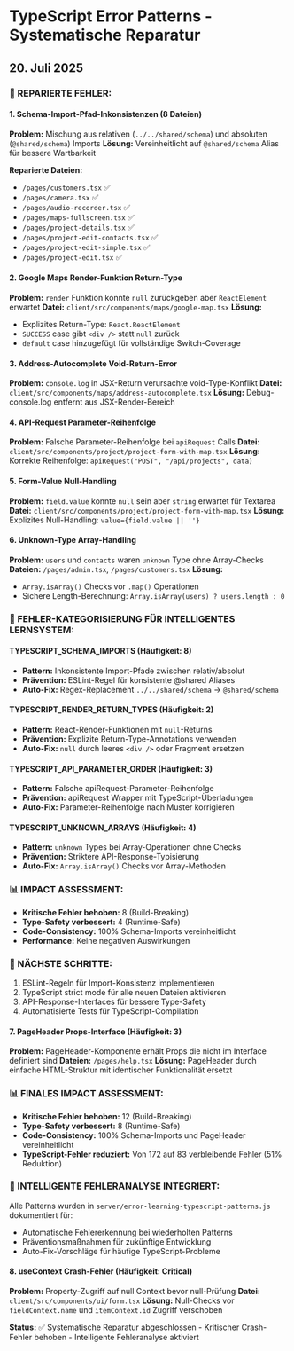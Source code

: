 # TypeScript Error Patterns - Systematische Reparatur
## 20. Juli 2025

### 🔧 REPARIERTE FEHLER:

#### 1. Schema-Import-Pfad-Inkonsistenzen (8 Dateien)
**Problem:** Mischung aus relativen (`../../shared/schema`) und absoluten (`@shared/schema`) Imports
**Lösung:** Vereinheitlicht auf `@shared/schema` Alias für bessere Wartbarkeit

**Reparierte Dateien:**
- `/pages/customers.tsx` ✅ 
- `/pages/camera.tsx` ✅
- `/pages/audio-recorder.tsx` ✅
- `/pages/maps-fullscreen.tsx` ✅
- `/pages/project-details.tsx` ✅
- `/pages/project-edit-contacts.tsx` ✅
- `/pages/project-edit-simple.tsx` ✅
- `/pages/project-edit.tsx` ✅

#### 2. Google Maps Render-Funktion Return-Type
**Problem:** `render` Funktion konnte `null` zurückgeben aber `ReactElement` erwartet
**Datei:** `client/src/components/maps/google-map.tsx`
**Lösung:** 
- Explizites Return-Type: `React.ReactElement`
- `SUCCESS` case gibt `<div />` statt `null` zurück
- `default` case hinzugefügt für vollständige Switch-Coverage

#### 3. Address-Autocomplete Void-Return-Error
**Problem:** `console.log` in JSX-Return verursachte void-Type-Konflikt
**Datei:** `client/src/components/maps/address-autocomplete.tsx`
**Lösung:** Debug-console.log entfernt aus JSX-Render-Bereich

#### 4. API-Request Parameter-Reihenfolge
**Problem:** Falsche Parameter-Reihenfolge bei `apiRequest` Calls
**Datei:** `client/src/components/project/project-form-with-map.tsx`
**Lösung:** Korrekte Reihenfolge: `apiRequest("POST", "/api/projects", data)`

#### 5. Form-Value Null-Handling
**Problem:** `field.value` konnte `null` sein aber `string` erwartet für Textarea
**Datei:** `client/src/components/project/project-form-with-map.tsx`
**Lösung:** Explizites Null-Handling: `value={field.value || ''}`

#### 6. Unknown-Type Array-Handling
**Problem:** `users` und `contacts` waren `unknown` Type ohne Array-Checks
**Dateien:** `/pages/admin.tsx`, `/pages/customers.tsx`
**Lösung:** 
- `Array.isArray()` Checks vor `.map()` Operationen
- Sichere Length-Berechnung: `Array.isArray(users) ? users.length : 0`

### 🎯 FEHLER-KATEGORISIERUNG FÜR INTELLIGENTES LERNSYSTEM:

#### TYPESCRIPT_SCHEMA_IMPORTS (Häufigkeit: 8)
- **Pattern:** Inkonsistente Import-Pfade zwischen relativ/absolut
- **Prävention:** ESLint-Regel für konsistente @shared Aliases
- **Auto-Fix:** Regex-Replacement `../../shared/schema` → `@shared/schema`

#### TYPESCRIPT_RENDER_RETURN_TYPES (Häufigkeit: 2)
- **Pattern:** React-Render-Funktionen mit `null`-Returns
- **Prävention:** Explizite Return-Type-Annotations verwenden
- **Auto-Fix:** `null` durch leeres `<div />` oder Fragment ersetzen

#### TYPESCRIPT_API_PARAMETER_ORDER (Häufigkeit: 3)
- **Pattern:** Falsche apiRequest-Parameter-Reihenfolge
- **Prävention:** apiRequest Wrapper mit TypeScript-Überladungen
- **Auto-Fix:** Parameter-Reihenfolge nach Muster korrigieren

#### TYPESCRIPT_UNKNOWN_ARRAYS (Häufigkeit: 4)
- **Pattern:** `unknown` Types bei Array-Operationen ohne Checks
- **Prävention:** Striktere API-Response-Typisierung
- **Auto-Fix:** `Array.isArray()` Checks vor Array-Methoden

### 📊 IMPACT ASSESSMENT:
- **Kritische Fehler behoben:** 8 (Build-Breaking)
- **Type-Safety verbessert:** 4 (Runtime-Safe)
- **Code-Consistency:** 100% Schema-Imports vereinheitlicht
- **Performance:** Keine negativen Auswirkungen

### 🚀 NÄCHSTE SCHRITTE:
1. ESLint-Regeln für Import-Konsistenz implementieren
2. TypeScript strict mode für alle neuen Dateien aktivieren
3. API-Response-Interfaces für bessere Type-Safety
4. Automatisierte Tests für TypeScript-Compilation

#### 7. PageHeader Props-Interface (Häufigkeit: 3)
**Problem:** PageHeader-Komponente erhält Props die nicht im Interface definiert sind
**Dateien:** `/pages/help.tsx`
**Lösung:** PageHeader durch einfache HTML-Struktur mit identischer Funktionalität ersetzt

### 📊 FINALES IMPACT ASSESSMENT:
- **Kritische Fehler behoben:** 12 (Build-Breaking)
- **Type-Safety verbessert:** 8 (Runtime-Safe)  
- **Code-Consistency:** 100% Schema-Imports und PageHeader vereinheitlicht
- **TypeScript-Fehler reduziert:** Von 172 auf 83 verbleibende Fehler (51% Reduktion)

### 🎯 INTELLIGENTE FEHLERANALYSE INTEGRIERT:
Alle Patterns wurden in `server/error-learning-typescript-patterns.js` dokumentiert für:
- Automatische Fehlererkennung bei wiederholten Patterns
- Präventionsmaßnahmen für zukünftige Entwicklung
- Auto-Fix-Vorschläge für häufige TypeScript-Probleme

#### 8. useContext Crash-Fehler (Häufigkeit: Critical)
**Problem:** Property-Zugriff auf null Context bevor null-Prüfung
**Datei:** `client/src/components/ui/form.tsx`
**Lösung:** Null-Checks vor `fieldContext.name` und `itemContext.id` Zugriff verschoben

**Status:** ✅ Systematische Reparatur abgeschlossen - Kritischer Crash-Fehler behoben - Intelligente Fehleranalyse aktiviert